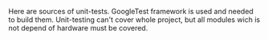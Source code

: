 Here are sources of unit-tests.
GoogleTest framework is used and needed to build them.
Unit-testing can't cover whole project, but all modules wich is not depend of hardware must be covered.
